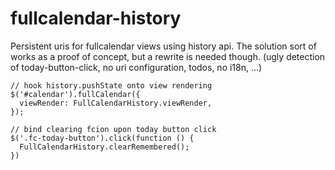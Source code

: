 # fullcalendar-history

Persistent uris for fullcalendar views using history api.
The solution sort of works as a proof of concept, but a rewrite is needed though.
(ugly detection of today-button-click, no uri configuration, todos, no i18n, ...)

```
// hook history.pushState onto view rendering
$('#calendar').fullCalendar({
  viewRender: FullCalendarHistory.viewRender,
});

// bind clearing fcion upon today button click
$('.fc-today-button').click(function () {
  FullCalendarHistory.clearRemembered();
})

```
